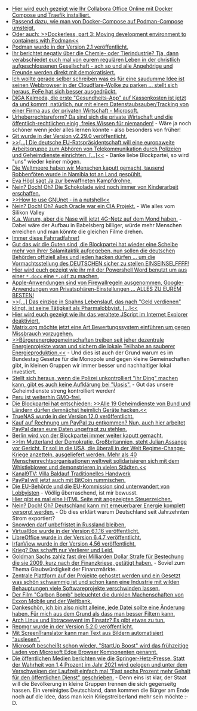 * [Hier wird euch gezeigt wie Ihr Collabora Office Online mit Docker Compose und Traefik installiert.](https://goneuland.de/collabora-office-online-mit-docker-compose-und-traefik-installieren/)
* [Passend dazu, wie man von Docker-Compose auf Podman-Compose umsteigt.](https://www.metamost.com/migrating-from-docker-compose-to-podman/)
* [Oder auch: >>Dockerless, part 3: Moving development environment to containers with Podman<<](https://mkdev.me/en/posts/dockerless-part-3-moving-development-environment-to-containers-with-podman)
* [Podman wurde in der Version 2.1 veröffentlicht.](https://podman.io/releases/2020/10/05/podman-release-v2.1.0.html)
* [Ihr berichtet negativ über die Chemie- oder Tierindustrie? Tja, dann verabschiedet euch mal von eurem regulären Leben in der christlich aufgeschlossenen Gesellschaft - ach so und alle Angehörige und Freunde werden direkt mit demokratisiert.](https://netzfrauen.org/2020/10/19/agriculture-industry/)
* [Ich wollte gerade selber schreiben was es für eine saudumme Idee ist seinen Webbrowser in der Cloudflare-Wolke zu parken ... stellt sich heraus, FeFe hat sich besser ausgedrückt.](https://blog.fefe.de/?ts=a1738544)
* [DiGA Kalmeda, die erste "Gesundheits-App" auf Kassenkosten ist jetzt da und kommt, natürlich, nur mit einem Datenstaubsauber/Tracking von einer Firma aus der privaten Wirtschaft - Microsoft.](https://www.kuketz-blog.de/diga-kalmeda-gesundheits-app-mit-microsoft-tracker/)
* [Urheberrechtsreform? Da sind sich die private Wirtschaft und die öffentlich-rechtlichen einig, freies Wissen für niemanden!](https://netzpolitik.org/2020/vorsicht-wenn-oeffentlich-rechtliche-und-privatsender-gemeinsam-marschieren/) - Wäre ja noch schöner wenn jeder alles lernen könnte - also besonders von früher!
* [Git wurde in der Version v2.29.0 veröffentlicht.](https://lwn.net/Articles/834674/rss)
* [>>[...] Die deutsche EU-Ratspräsidentschaft will eine europaweite Arbeitsgruppe zum Abhören von Telekommunikation durch Polizeien und Geheimdienste einrichten. [...]<<](https://netzpolitik.org/2020/bundesregierung-will-abhoer-abteilung-bei-europol-installieren/) - Danke liebe Blockpartei, so wird "uns" wieder keiner mögen.
* [Die Weltmeere haben wir Menschen kaputt gemacht, tausend Robbenföten wurde in Namibia tot an Land gespühlt.](https://netzfrauen.org/2020/10/19/namibia-3/)
* [Eva Högl sagt Ja zur bewaffneten Kampfdrohne.](https://tuxproject.de/blog/2020/10/si-vis-pacem-para-bellum-12/)
* [Nein? Doch! Oh? Die Schokolade wird noch immer von Kinderarbeit erschaffen.](https://netzfrauen.org/2020/10/20/chocolate-3/)
* [>>How to use GNUnet - in a nutshell<<](https://gnunet.org/en/use.html)
* [Nein? Doch! Oh? Auch Oracle war ein CIA Projekt.](https://blog.fefe.de/?ts=a1700c16) - Wie alles vom Silikon Valley
* [K.a. Warum, aber die Nase will jetzt 4G-Netz auf dem Mond haben.](https://blog.fefe.de/?ts=a17005fa) - Dabei wäre der Aufbau in Babelsberg billiger, würde mehr Menschen erreichen und man könnte die gleichen Filme drehen.
* [Immer diese Fahrradfahrer!](https://tuxproject.de/blog/2020/10/haltet-das-opfer/)
* [Gut das wir die Guten sind, die Blockpartei hat wieder eine Scheibe mehr von ihrer Salamitaktik aufgegeben, nun sollen die deutschen Behörden offiziell alles und jeden hacken dürfen ... um die Vormachtsstellung des DEUTSCHEN sicher zu stellen EINSEINSELFFFF!](https://www.golem.de/news/ueberwachung-regierung-will-staatstrojaner-fuer-die-geheimdienste-2010-151617.html)
* [Hier wird euch gezeigt wie ihr mit der Powershell Word benutzt um aus einer `*.docx` eine `*.pdf` zu machen.](https://sid-500.com/2020/10/20/powershell-convert-word-documentes-to-pdf-documents/)
* [Apple-Anwendungen sind von Firewallregeln ausgenommen, Google-Anwendungen von Privatsphären-Einstellungen ... ALLES ZU EUREM BESTEN!](https://blog.fefe.de/?ts=a171ed38)
* [>>[...] Das einzige in Spahns Lebenslauf, das nach "Geld verdienen" klingt, ist seine Tätigkeit als Pharmalobbyist. [...]<<](https://blog.fefe.de/?ts=a171d18b)
* [Hier wird euch gezeigt wie ihr das veraltete JScript im Internet Explorer deaktiviert.](https://www.ghacks.net/2020/10/20/you-can-now-disable-jscript-execution-in-internet-explorer/)
* [Matrix.org möchte jetzt eine Art Bewertungssystem einführen um gegen Missbrauch vorzugehen.](https://matrix.org/blog/2020/10/19/combating-abuse-in-matrix-without-backdoors)
* [>>Bürgerenergiegemeinschaften treiben seit jeher dezentrale Energieprojekte voran und sichern die lokale Teilhabe an sauberer Energieproduktion.<<](https://www.sonnenseite.com/de/energie/solarenergie-mit-und-fuer-menschen-vor-ort/) - Und dies ist auch der Grund warum es im Bundestag Gesetze für die Monopole und gegen kleine Gemeinschaften gibt, in kleinen Gruppen wir immer besser und nachhaltiger lokal investiert.
* [Stellt sich heraus, wenn die Polizei unkontrolliert "ihr Ding" machen kann, gibt es auch keine Aufklärung bei "Upsis".](https://netzpolitik.org/2020/nichts-als-blendgranaten/) - Gut das unsere Geheimdienste streng kontrolliert werden!
* [Peru ist weiterhin GMO-frei.](https://netzfrauen.org/2020/10/21/peru-2/)
* [Die Blockpartei hat entschieden: >>Alle 19 Geheimdienste von Bund und Ländern dürfen demnächst heimlich Geräte hacken.<<](https://netzpolitik.org/2020/bundesregierung-beschliesst-staatstrojaner-fuer-alle-geheimdienste/)
* [TrueNAS wurde in der Version 12.0 veröffentlicht.](https://www.truenas.com/docs/hub/intro/release-notes/tn-12_0-release/)
* [Kauf auf Rechnung um PayPal zu entkommen? Nun, auch hier arbeitet PayPal daran eure Daten ungefragt zu stehlen.](https://www.kuketz-blog.de/paypal-auch-bei-kauf-auf-rechnung-oder-vorkasse-oftmals-mit-an-bord/)
* [Berlin wird von der Blockpartei immer weiter kaputt gemacht.](https://tuxproject.de/blog/2020/10/berlin-venezuelern-3/)
* [>>Im Mutterland der Demokratie, Großbritannien, steht Julian Assange vor Gericht. Er soll in die USA, die überall in der Welt Regime-Change-Kriege anzetteln, ausgeliefert werden. Mehr als 40 Menschenrechtsorganisationen weltweit solidarisieren sich mit dem Whistleblower und demonstrieren in vielen Städten.<<](https://weltnetz.tv/video/2409-solidaritaet-mit-julian-assange)
* [Kanal9TV: Villa Baldauf Traditionelles Handwerk](https://www.youtube.com/watch?v=swAKyH5WuPM)
* [PayPal will jetzt auch mit BitCoin rummischen.](https://www.golem.de/news/bitcoin-und-co-paypal-will-zur-handelsplattform-fuer-kryptowaehrungen-werden-2010-151658.html)
* [Die EU-Behörde und die EU-Kommission sind unterwandert von Lobbyisten](https://netzpolitik.org/2020/hinter-der-milchglasscheibe-sitzt-ein-lobbyist/) - Vöölig überraschend, ist mir bewusst.
* [Hier gibt es mal eine HTML Seite mit angezeigten Steuerzeichen.](https://secretgeek.github.io/html_wysiwyg/html.html)
* [Nein? Doch! Oh? Deutschland kann mit erneuerbarer Energie komplett versorgt werden.](https://www.sonnenseite.com/de/energie/stromversorgung-auf-basis-erneuerbarer-energien-laeuft-stabil/) - Ob dies erklärt warum Deutschland seit Jahrzehnten Strom exportiert?
* [Snowden darf unbefristet in Russland bleiben.](https://www.golem.de/news/whistleblower-snowden-darf-unbefristet-in-russland-bleiben-2010-151678.html)
* [VirtualBox wurde in der Version 6.1.16 veröffentlicht.](https://www.planet3dnow.de/cms/59199-virtualbox-6-1-16/)
* [LibreOffice wurde in der Version 6.4.7 veröffentlicht.](https://www.planet3dnow.de/cms/59202-libreoffice-6-4-7/)
* [IrfanView wurde in der Version 4.56 veröffentlicht.](https://www.planet3dnow.de/cms/59186-irfanview-4-56/)
* [Krieg? Das schafft nur Verlierer und Leid.](https://blog.fefe.de/?ts=a16cccfe)
* [Goldman Sachs zahlz fast drei Milliarden Dollar Strafe für Bestechung die sie 2009, kurz nach der Finanzkriese, getätigt haben.](https://blog.fefe.de/?ts=a16f1eeb) - Soviel zum Thema Glaubwürdigkeit der Finanzmärkte.
* [Zentrale Plattform auf der Projekte gehostet werden und ein Gesetzt was schön schwammig ist und schon kann eine Industrie mit wilden Behauptungen viele Softwareprojekte verschwinden lassen.](https://www.golem.de/news/urheberrecht-code-von-youtube-dl-wegen-dmca-anfrage-offline-2010-151700.html)
* [Der Film "Carbon Bomb" beleuchtet die dunklen Machenschaften von Exxon Mobile und der Weltbank.](https://www.sonnenseite.com/de/tipps/dokumentarfilm-premiere/)
* [Dankeschön, ich bin also nicht alleine, jede Datei sollte eine Änderung haben. Für mich aus dem Grund als dass man besser Filtern kann.](https://utcc.utoronto.ca/~cks/space/blog/sysadmin/WhyIncludeWithExtension)
* [Arch Linux und libtraceevent im Einsatz? Es gibt etwas zu tun.](https://www.archlinux.org/news/libtraceevent59-1-update-requires-manual-intervention/)
* [Repmgr wurde in der Version 5.2.0 veröffentlicht.](https://www.postgresql.org/about/news/announcing-the-release-of-repmgr-520-2096/)
* [Mit ScreenTranslator kann man Text aus Bildern automatisiert "auslesen".](https://www.ghacks.net/2020/10/24/screentranslator-is-an-open-source-tool-that-can-translate-text-from-images/)
* [Microsoft bescheißt schon wieder, "StartUp Boost" wird das frühzeitige Laden von Microsoft Edge Browser Komponenten genannt.](https://www.ghacks.net/2020/10/24/microsoft-is-testing-a-startup-booster-for-its-edge-browser/)
* [Die öffentlichen Medien berichten wie die Springer-Hetz-Presse. Statt der Wahrheit von 1,4 Prozent im Jahr 2021 wird gelogen und unter dem Verschweigen der Laufzeit einfach mal "Fast sechs Prozent mehr Gehalt für den öffentlichen Dienst" geschrieben.](https://newslettertogo.com/9nenl6gj-junuw4ia-ef3qicbn-fim) - Denn eins ist klar, der Staat will die Bevölkerung in kleine Gruppen trennen die sich gegenseitg hassen. Ein vereinigtes Deutschland, dann kommen die Bürger am Ende noch auf die Idee, dass man kein Kriegstreiberland mehr sein möchte :-D.

